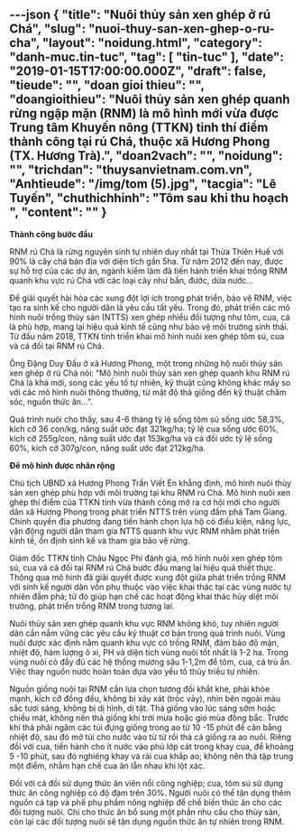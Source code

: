 ---json
{
    "title": "Nuôi thủy sản xen ghép ở rú Chá",
    "slug": "nuoi-thuy-san-xen-ghep-o-ru-cha",
    "layout": "noidung.html",
    "category": "danh-muc.tin-tuc",
    "tag": [
        "tin-tuc"
    ],
    "date": "2019-01-15T17:00:00.000Z",
    "draft": false,
    "tieude": "",
    "doan gioi thieu": "",
    "doangioithieu": "Nuôi thủy sản xen ghép quanh rừng ngập mặn (RNM) là mô hình mới vừa được Trung tâm Khuyến nông (TTKN) tỉnh thí điểm thành công tại rú Chá, thuộc xã Hương Phong (TX. Hương Trà).",
    "doan2vach": "",
    "noidung": "",
    "trichdan": "thuysanvietnam.com.vn",
    "Anhtieude": "/img/tom (5).jpg",
    "tacgia": "Lê Tuyến",
    "chuthichhinh": "Tôm sau khi thu hoạch ",
    "__content__": ""
}
---
<p><strong>Th&agrave;nh c&ocirc;ng bước đầu</strong></p>

<p>RNM r&uacute; Ch&aacute; l&agrave; rừng nguy&ecirc;n sinh tự nhi&ecirc;n duy nhất tại Thừa Thi&ecirc;n Huế với 90% l&agrave; c&acirc;y ch&aacute; bản địa với diện t&iacute;ch gần 5ha. Từ năm 2012 đến nay, được sự hỗ trợ của c&aacute;c dự &aacute;n, ng&agrave;nh kiểm l&acirc;m đ&atilde; tiến h&agrave;nh triển khai trồng RNM quanh khu vực r&uacute; Ch&aacute; với c&aacute;c loại c&acirc;y như bần, đước, dừa nước&hellip;&nbsp;</p>

<p>Để giải quyết h&agrave;i h&ograve;a c&aacute;c xung đột lợi &iacute;ch trong ph&aacute;t triển, bảo vệ RNM, việc tạo ra sinh kế cho người d&acirc;n l&agrave; y&ecirc;u cầu tất yếu. Trong đ&oacute;, ph&aacute;t triển c&aacute;c m&ocirc; h&igrave;nh nu&ocirc;i trồng thủy sản (NTTS) xen gh&eacute;p nhiều đối tượng như t&ocirc;m, cua, c&aacute; l&agrave; ph&ugrave; hợp, mang lại hiệu quả kinh tế cũng như bảo vệ m&ocirc;i trường sinh th&aacute;i. Từ đầu năm 2018, TTKN tỉnh triển khai m&ocirc; h&igrave;nh nu&ocirc;i xen gh&eacute;p t&ocirc;m s&uacute;, cua v&agrave; c&aacute; đối tại RNM r&uacute; Ch&aacute;.</p>

<p>&Ocirc;ng Đặng Duy Đấu ở x&atilde; Hương Phong, một trong những hộ nu&ocirc;i thủy sản xen gh&eacute;p ở r&uacute; Ch&aacute; n&oacute;i: &ldquo;M&ocirc; h&igrave;nh nu&ocirc;i thủy sản xen gh&eacute;p quanh khu RNM r&uacute; Ch&aacute; l&agrave; kh&aacute; mới, song c&aacute;c yếu tố tự nhi&ecirc;n, kỹ thuật cũng kh&ocirc;ng kh&aacute;c mấy so với c&aacute;c m&ocirc; h&igrave;nh nu&ocirc;i th&ocirc;ng thường, từ mật độ thả giống đến kỹ thuật chăm s&oacute;c, nguồn thức ăn&hellip;&rdquo;.</p>

<p>Qu&aacute; tr&igrave;nh nu&ocirc;i cho thấy, sau 4-6 th&aacute;ng tỷ lệ sống t&ocirc;m s&uacute; sống ước 58,3%, k&iacute;ch cỡ 36 con/kg, năng suất ước đạt 321kg/ha; tỷ lệ cua sống ước 60%, k&iacute;ch cỡ 255g/con, năng suất ước đạt 153kg/ha v&agrave; c&aacute; đối ước tỷ lệ sống 60%, k&iacute;ch cỡ 307g/con, năng suất ước đạt 212kg/ha.</p>

<p><strong>Để m&ocirc; h&igrave;nh được nh&acirc;n rộng</strong></p>

<p>Chủ tịch UBND x&atilde; Hương Phong Trần Viết &Eacute;n khẳng định, m&ocirc; h&igrave;nh nu&ocirc;i thủy sản xen gh&eacute;p ph&ugrave; hợp với m&ocirc;i trường tại khu RNM r&uacute; Ch&aacute;. M&ocirc; h&igrave;nh nu&ocirc;i xen gh&eacute;p th&iacute; điểm của TTKN tỉnh vừa th&agrave;nh c&ocirc;ng mở ra cơ hội mới cho người d&acirc;n x&atilde; Hương Phong trong ph&aacute;t triển NTTS tr&ecirc;n v&ugrave;ng đầm ph&aacute; Tam Giang. Ch&iacute;nh quyền địa phương đang tiến h&agrave;nh chọn lựa hộ c&oacute; điều kiện, năng lực, vận động người d&acirc;n tham gia NTTS quanh khu vực RNM nhằm ph&aacute;t triển kinh tế, ổn định sinh kế v&agrave; tham gia bảo vệ rừng.</p>

<p>Gi&aacute;m đốc TTKN tỉnh Ch&acirc;u Ngọc Phi đ&aacute;nh gi&aacute;, m&ocirc; h&igrave;nh nu&ocirc;i xen gh&eacute;p t&ocirc;m s&uacute;, cua v&agrave; c&aacute; đối tại RNM r&uacute; Ch&aacute; bước đầu mang lại hiệu quả thiết thực. Th&ocirc;ng qua m&ocirc; h&igrave;nh đ&atilde; giải quyết được xung đột giữa ph&aacute;t triển trồng RNM với sinh kế người d&acirc;n vốn phụ thuộc v&agrave;o việc khai th&aacute;c tại c&aacute;c v&ugrave;ng nước tự nhi&ecirc;n đầm ph&aacute;; từ đ&oacute; gi&uacute;p hạn chế c&aacute;c hoạt động khai th&aacute;c hủy diệt m&ocirc;i trường, ph&aacute;t triển trồng RNM trong tương lai.</p>

<p>Nu&ocirc;i thủy sản xen gh&eacute;p quanh khu vực RNM kh&ocirc;ng kh&oacute;, tuy nhi&ecirc;n người d&acirc;n cần nắm vững c&aacute;c y&ecirc;u cầu kỹ thuật cơ bản trong qu&aacute; tr&igrave;nh nu&ocirc;i. V&ugrave;ng nu&ocirc;i được x&aacute;c định nằm quanh khu vực c&oacute; trồng RNM, đảm bảo độ mặn, nhiệt độ, h&agrave;m lượng &ocirc; xi, PH v&agrave; diện t&iacute;ch v&ugrave;ng nu&ocirc;i tốt nhất l&agrave; 1-2 ha. Trong v&ugrave;ng nu&ocirc;i c&oacute; đầy đủ c&aacute;c hệ thống mương s&acirc;u 1-1,2m để t&ocirc;m, cua, c&aacute; tr&uacute; ẩn. Việc thay nguồn nước ho&agrave;n to&agrave;n dựa v&agrave;o yếu tố thủy triều tự nhi&ecirc;n.</p>

<p>Nguồn giống nu&ocirc;i tại RNM cần lựa chọn tương đối khắt khe, phải khỏe mạnh, k&iacute;ch cỡ đồng đều, kh&ocirc;ng bị x&acirc;y x&aacute;t (tr&oacute;c vảy), nh&igrave;n b&ecirc;n ngo&agrave;i m&agrave;u sắc tươi s&aacute;ng, kh&ocirc;ng bị dị h&igrave;nh, dị tật. Thả giống v&agrave;o l&uacute;c s&aacute;ng sớm hoặc chiều m&aacute;t, kh&ocirc;ng n&ecirc;n thả giống khi trời mưa hoặc gi&oacute; m&ugrave;a đ&ocirc;ng bắc. Trước khi thả phải ng&acirc;m c&aacute;c t&uacute;i đựng giống trong ao từ 10 -15 ph&uacute;t để c&acirc;n bằng nhiệt độ, sau đ&oacute; mở t&uacute;i cho nước v&agrave;o từ từ rồi thả c&aacute; giống ra ao nu&ocirc;i. Ri&ecirc;ng đối với cua, tiến h&agrave;nh cho &iacute;t nước v&agrave;o phủ lớp c&aacute;t trong khay cua, để khoảng 5 -10 ph&uacute;t, sau đ&oacute; nghi&ecirc;ng khay v&agrave; rải cua khắp ao; kh&ocirc;ng n&ecirc;n thả tập trung một điểm, nhằm hạn chế cua ăn lẫn nhau khi lột x&aacute;c.</p>

<p>Đối với c&aacute; đối sử dụng thức ăn vi&ecirc;n nổi c&ocirc;ng nghiệp; cua, t&ocirc;m s&uacute; sử dụng thức ăn c&ocirc;ng nghiệp c&oacute; độ đạm tr&ecirc;n 30%. Người nu&ocirc;i c&oacute; thể tận dụng th&ecirc;m nguồn c&aacute; tạp v&agrave; phế phụ phẩm n&ocirc;ng nghiệp để chế biến thức ăn cho c&aacute;c đối tượng nu&ocirc;i. Chỉ cho thức ăn bổ sung một phần nhu cầu cho thủy sản, c&ograve;n lại c&aacute;c đối tượng nu&ocirc;i sẽ tận dụng nguồn thức ăn tự nhi&ecirc;n trong RNM.</p>
